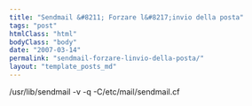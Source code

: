 ```yaml
---
title: "Sendmail &#8211; Forzare l&#8217;invio della posta"
tags: "post"
htmlClass: "html"
bodyClass: "body"
date: "2007-03-14"
permalink: "sendmail-forzare-linvio-della-posta/"
layout: "template_posts_md"
---
```

<p>/usr/lib/sendmail -v -q -C/etc/mail/sendmail.cf</p>
